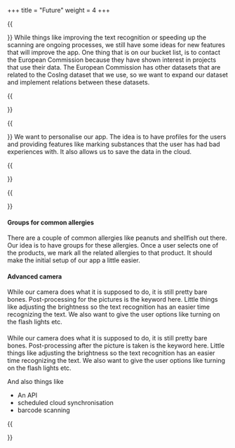 +++
title = "Future"
weight = 4
+++

{{<section title="So, what's next?">}}
While things like improving the text recognition or speeding up the scanning are ongoing processes, we still have some ideas for new features that will improve the app.
One thing that is on our bucket list, is to contact the European Commission because they have shown interest in projects that use their data. 
The European Commission has other datasets that are related to the CosIng dataset that we use, so we want to expand our dataset and implement relations between these datasets.

{{</section>}}

{{<section title="Profiles">}}
We want to personalise our app. The idea is to have profiles for the users and providing features like marking substances that the user has had bad experiences with.
It also allows us to save the data in the cloud.

{{</section>}}

{{<section title="Other features">}}
#### Groups for common allergies
There are a couple of common allergies like peanuts and shellfish out there. Our idea is to have groups for these allergies. Once a user selects one of the products, we mark all the related allergies to that product. It should make the initial setup of our app a little easier.

#### Advanced camera
While our camera does what it is supposed to do, it is still pretty bare bones. Post-processing for the pictures is the keyword here. Little things like adjusting the brightness so the text recognition has an easier time recognizing the text. We also want to give the user options like turning on the flash lights etc.

#### 
While our camera does what it is supposed to do, it is still pretty bare bones. Post-processing after the picture is taken is the keyword here. Little things like adjusting the brightness so the text recognition has an easier time recognizing the text. We also want to give the user options like turning on the flash lights etc.



And also things like
* An API 
* scheduled cloud synchronisation
* barcode scanning

{{</section>}}
